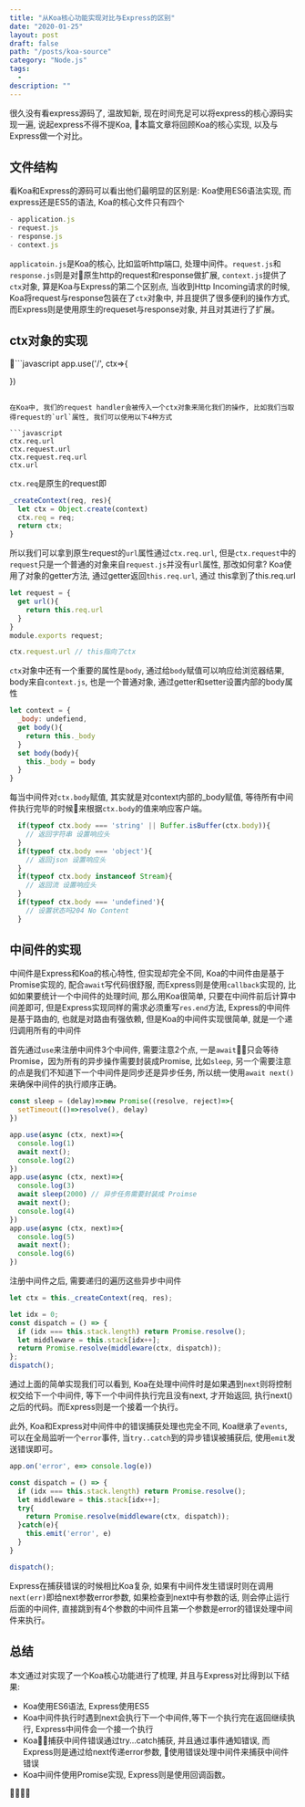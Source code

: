 ```yaml
---
title: "从Koa核心功能实现对比与Express的区别"
date: "2020-01-25"
layout: post
draft: false
path: "/posts/koa-source"
category: "Node.js"
tags:
  - 
description: ""
---
```


很久没有看express源码了, 温故知新, 现在时间充足可以将express的核心源码实现一遍, 说起express不得不提Koa, 本篇文章将回顾Koa的核心实现, 以及与Express做一个对比。

## 文件结构

看Koa和Express的源码可以看出他们最明显的区别是: Koa使用ES6语法实现, 而express还是ES5的语法, Koa的核心文件只有四个

```javascript
- application.js
- request.js
- response.js
- context.js
```

`applicatoin.js`是Koa的核心, 比如监听http端口, 处理中间件。`request.js`和`response.js`则是对原生http的request和response做扩展, `context.js`提供了`ctx`对象, 算是Koa与Express的第二个区别点, 当收到Http Incoming请求的时候, Koa将request与response包装在了`ctx`对象中, 并且提供了很多便利的操作方式, 而Express则是使用原生的requeset与response对象, 并且对其进行了扩展。

## ctx对象的实现

```javascript
app.use('/', ctx=>{
  
})
```

在Koa中, 我们的request handler会被传入一个ctx对象来简化我们的操作, 比如我们当取得request的`url`属性, 我们可以使用以下4种方式

```javascript
ctx.req.url
ctx.request.url
ctx.request.req.url
ctx.url
```

`ctx.req`是原生的request即

```javascript
_createContext(req, res){
  let ctx = Object.create(context)
  ctx.req = req;
  return ctx;
}
```

所以我们可以拿到原生request的`url`属性通过`ctx.req.url`, 但是`ctx.request`中的`request`只是一个普通的对象来自`request.js`并没有`url`属性, 那改如何拿? Koa使用了对象的getter方法, 通过getter返回`this.req.url`, 通过 this拿到了this.req.url

```javascript
let request = {
  get url(){
    return this.req.url
  }
}
module.exports request;

ctx.request.url // this指向了ctx
```

`ctx`对象中还有一个重要的属性是`body`, 通过给`body`赋值可以响应给浏览器结果, body来自`context.js`, 也是一个普通对象, 通过getter和setter设置内部的body属性

```javascript
let context = {
  _body: undefiend,
  get body(){
    return this._body
  }
  set body(body){
    this._body = body
  }
}
```

每当中间件对`ctx.body`赋值, 其实就是对context内部的_body赋值, 等待所有中间件执行完毕的时候来根据`ctx.body`的值来响应客户端。

```javascript
  if(typeof ctx.body === 'string' || Buffer.isBuffer(ctx.body)){
    // 返回字符串 设置响应头 
  }
  if(typeof ctx.body === 'object'){
    // 返回json 设置响应头 
  }
  if(typeof ctx.body instanceof Stream){
    // 返回流 设置响应头 
  }
  if(typeof ctx.body === 'undefined'){
    // 设置状态吗204 No Content
  }
```

## 中间件的实现

中间件是Express和Koa的核心特性, 但实现却完全不同, Koa的中间件由是基于Promise实现的, 配合`await`写代码很舒服, 而Express则是使用`callback`实现的, 比如如果要统计一个中间件的处理时间, 那么用Koa很简单, 只要在中间件前后计算中间差即可, 但是Express实现同样的需求必须重写`res.end`方法, Express的中间件是基于路由的, 也就是对路由有强依赖, 但是Koa的中间件实现很简单, 就是一个递归调用所有的中间件  

首先通过`use`来注册中间件3个中间件, 需要注意2个点, 一是`await`只会等待Promise，因为所有的异步操作需要封装成Promise, 比如`sleep`, 另一个需要注意的点是我们不知道下一个中间件是同步还是异步任务, 所以统一使用`await next()`来确保中间件的执行顺序正确。

```javascript
const sleep = (delay)=>new Promise((resolve, reject)=>{
  setTimeout(()=>resolve(), delay)
})

app.use(async (ctx, next)=>{
  console.log(1)
  await next();
  console.log(2)
})
app.use(async (ctx, next)=>{
  console.log(3)
  await sleep(2000) // 异步任务需要封装成 Proimse
  await next();
  console.log(4)
})
app.use(async (ctx, next)=>{
  console.log(5)
  await next();
  console.log(6)
})
```

注册中间件之后, 需要递归的遍历这些异步中间件

```javascript
let ctx = this._createContext(req, res);

let idx = 0;
const dispatch = () => {
  if (idx === this.stack.length) return Promise.resolve();
  let middleware = this.stack[idx++];
  return Promise.resolve(middleware(ctx, dispatch));
};
dispatch();
```

通过上面的简单实现我们可以看到, Koa在处理中间件时是如果遇到`next`则将控制权交给下一个中间件, 等下一个中间件执行完且没有next, 才开始返回, 执行next()之后的代码。而Express则是一个接着一个执行。

此外, Koa和Express对中间件中的错误捕获处理也完全不同, Koa继承了`events`, 可以在全局监听一个`error`事件, 当`try..catch`到的异步错误被捕获后, 使用`emit`发送错误即可。

```javascript
app.on('error', e=> console.log(e))

const dispatch = () => {
  if (idx === this.stack.length) return Promise.resolve();
  let middleware = this.stack[idx++];
  try{
    return Promise.resolve(middleware(ctx, dispatch));
  }catch(e){
    this.emit('error', e)
  }
}

dispatch();
```

Express在捕获错误的时候相比Koa复杂, 如果有中间件发生错误时则在调用`next(err)`即给next参数error参数, 如果检查到next中有参数的话, 则会停止运行后面的中间件, 直接跳到有4个参数的中间件且第一个参数是error的错误处理中间件来执行。

## 总结

本文通过对实现了一个Koa核心功能进行了梳理, 并且与Express对比得到以下结果:

- Koa使用ES6语法, Express使用ES5
- Koa中间件执行时遇到next会执行下一个中间件,等下一个执行完在返回继续执行, Express中间件会一个接一个执行
- Koa捕获中间件错误通过try...catch捕获, 并且通过事件通知错误, 而Express则是通过给next传递error参数, 使用错误处理中间件来捕获中间件错误
- Koa中间件使用Promise实现, Express则是使用回调函数。



